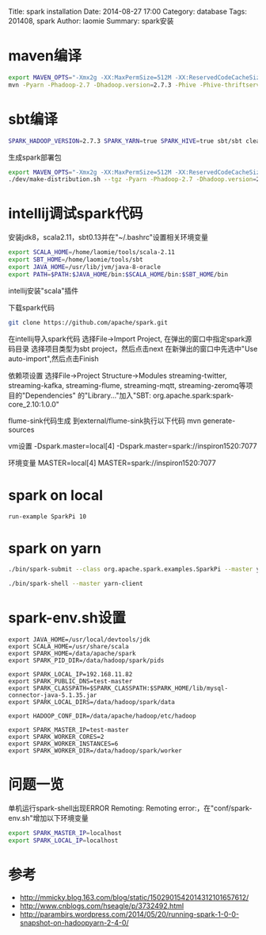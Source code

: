 Title: spark installation
Date: 2014-08-27 17:00
Category: database
Tags: 201408, spark 
Author: laomie
Summary: spark安装

maven编译
================
```bash
export MAVEN_OPTS="-Xmx2g -XX:MaxPermSize=512M -XX:ReservedCodeCacheSize=512m"
mvn -Pyarn -Phadoop-2.7 -Dhadoop.version=2.7.3 -Phive -Phive-thriftserver -Psparkr -DskipTests clean package
```

sbt编译
======================
```bash
SPARK_HADOOP_VERSION=2.7.3 SPARK_YARN=true SPARK_HIVE=true sbt/sbt clean assembly
```

生成spark部署包
```bash
export MAVEN_OPTS="-Xmx2g -XX:MaxPermSize=512M -XX:ReservedCodeCacheSize=512m"
./dev/make-distribution.sh --tgz -Pyarn -Phadoop-2.7 -Dhadoop.version=2.7.3 -Phive -Phive-thriftserver -Psparkr -DskipTests
```

intellij调试spark代码
=============================
安装jdk8，scala2.11，sbt0.13并在"~/.bashrc"设置相关环境变量
```bash
export SCALA_HOME=/home/laomie/tools/scala-2.11
export SBT_HOME=/home/laomie/tools/sbt
export JAVA_HOME=/usr/lib/jvm/java-8-oracle
export PATH=$PATH:$JAVA_HOME/bin:$SCALA_HOME/bin:$SBT_HOME/bin
```

intellij安装"scala"插件

下载spark代码
```bash
git clone https://github.com/apache/spark.git
```

在intellij导入spark代码
  选择File->Import Project, 在弹出的窗口中指定spark源码目录
  选择项目类型为sbt project，然后点击next
  在新弹出的窗口中先选中"Use auto-import",然后点击Finish

依赖项设置
  选择File->Project Structure->Modules 
  streaming-twitter, streaming-kafka, streaming-flume, streaming-mqtt, streaming-zeromq等项目的"Dependencies"
  的"Library..."加入"SBT: org.apache.spark:spark-core_2.10:1.0.0"

flume-sink代码生成
  到external/flume-sink执行以下代码
  mvn generate-sources

vm设置
  -Dspark.master=local[4]
  -Dspark.master=spark://inspiron1520:7077

环境变量
  MASTER=local[4]
  MASTER=spark://inspiron1520:7077

spark on local
====================
```bash
run-example SparkPi 10
```

spark on yarn
=======================
```bash
./bin/spark-submit --class org.apache.spark.examples.SparkPi --master yarn --deploy-mode cluster --num-executors 5 --driver-memory 2g --executor-memory 1g --executor-cores 3 --queue thequeue lib/spark-examples*.jar 20

./bin/spark-shell --master yarn-client
```

spark-env.sh设置
===================================
```
export JAVA_HOME=/usr/local/devtools/jdk
export SCALA_HOME=/usr/share/scala
export SPARK_HOME=/data/apache/spark
export SPARK_PID_DIR=/data/hadoop/spark/pids

export SPARK_LOCAL_IP=192.168.11.82
export SPARK_PUBLIC_DNS=test-master
export SPARK_CLASSPATH=$SPARK_CLASSPATH:$SPARK_HOME/lib/mysql-connector-java-5.1.35.jar
export SPARK_LOCAL_DIRS=/data/hadoop/spark/data

export HADOOP_CONF_DIR=/data/apache/hadoop/etc/hadoop

export SPARK_MASTER_IP=test-master
export SPARK_WORKER_CORES=2
export SPARK_WORKER_INSTANCES=6
export SPARK_WORKER_DIR=/data/hadoop/spark/worker
```

问题一览
===================
单机运行spark-shell出现ERROR Remoting: Remoting error:，在"conf/spark-env.sh"增加以下环境变量
```bash
export SPARK_MASTER_IP=localhost
export SPARK_LOCAL_IP=localhost
```

参考
===============
* <http://mmicky.blog.163.com/blog/static/1502901542014312101657612/>
* <http://www.cnblogs.com/hseagle/p/3732492.html>
* <http://parambirs.wordpress.com/2014/05/20/running-spark-1-0-0-snapshot-on-hadoopyarn-2-4-0/>
